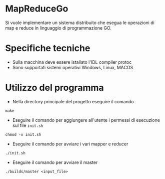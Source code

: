 # MapReduceGo

Si vuole implementare un sistema distribuito che esegua le operazioni di map e reduce in linguaggio di programmazione GO. 

# Specifiche tecniche

- Sulla macchina deve essere istallato l'IDL compiler protoc
- Sono supportati sistemi operativi Windows, Linux, MACOS

# Utilizzo del programma

- Nella directory principale del progetto eseguire il comando 

```
make

```
- Eseguire il comando per aggiungere all'utente i permessi di esecuzione sul file ```init.sh```

```
chmod -x init.sh

```
- Eseguire il comando per avviare i vari mapper e reducer

```
./init.sh

```
- Eseguire il comando per avviare il master

```
./builds/master <input_file>

```

